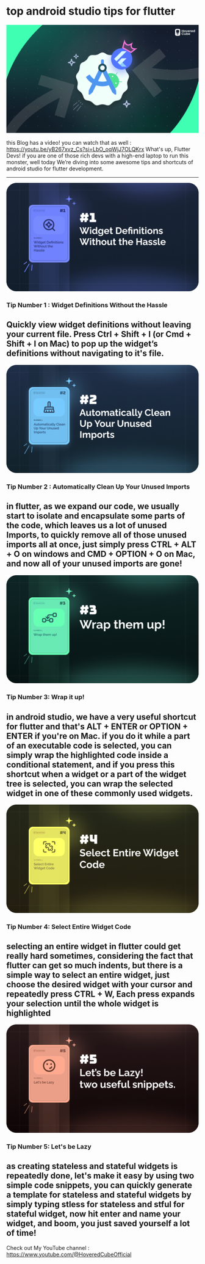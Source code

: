 # top android studio tips for flutter
![the thumbnail](https://github.com/HoveredCube/top_android_studio_tips_for_flutter/blob/main/Thumbnail.png)

this Blog has a video! you can watch that as well : https://youtu.be/yB267xvz_Cs?si=LbO_oqWjJ7OLQKrx
What's up, Flutter Devs! if you are one of those rich devs with a high-end laptop to run this monster, well today We’re diving into some awesome tips and shortcuts of android studio for flutter development.

___

![tip1](https://github.com/HoveredCube/top_android_studio_tips_for_flutter/blob/main/androidstudiotip1.png)

### Tip Number 1 : Widget Definitions Without the Hassle
Quickly view widget definitions without leaving your current file. Press **Ctrl + Shift + I** (or **Cmd + Shift + I** on Mac) to pop up the widget’s definitions without navigating to it's file. 
-

![tip2](https://github.com/HoveredCube/top_android_studio_tips_for_flutter/blob/main/androidstudiotip2.png)

### Tip Number 2 : Automatically Clean Up Your Unused Imports
in flutter, as we expand our code, we usually start to isolate and encapsulate some parts of the code, which leaves us a lot of unused Imports, to quickly remove all of those unused imports all at once, just simply press CTRL + ALT + O on windows and CMD + OPTION + O on Mac, and now all of your unused imports are gone!
-

![tip3](https://github.com/HoveredCube/top_android_studio_tips_for_flutter/blob/main/androidstudiotip3.png)

### Tip Number 3:  Wrap it up!
in android studio, we have a very useful shortcut for flutter and that's ALT + ENTER or OPTION + ENTER if you're on Mac. if you do it while a part of an executable code is selected, you can simply wrap the highlighted code inside a conditional statement, and if you press this shortcut when a widget or a part of the widget tree is selected, you can wrap the selected widget in one of these commonly used widgets.
-

![tip4](https://github.com/HoveredCube/top_android_studio_tips_for_flutter/blob/main/androidstudiotip4.png)

### Tip Number 4: Select Entire Widget Code
selecting an entire widget in flutter could get really hard sometimes, considering the fact that flutter can get so much indents, but there is a simple way to select an entire widget, just choose the desired widget with your cursor and repeatedly press CTRL + W, Each press expands your selection until the whole widget is highlighted
-

![tip5](https://github.com/HoveredCube/top_android_studio_tips_for_flutter/blob/main/androidstudiotip5.png)

### Tip Number 5: Let's be Lazy
as creating stateless and stateful widgets is repeatedly done, let's make it easy by using two simple code snippets, you can quickly generate a template for stateless and stateful widgets by simply typing stless for stateless and stful for stateful widget, now hit enter and name your widget, and boom, you just saved yourself a lot of time! 
-

Check out My YouTube channel : https://www.youtube.com/@HoveredCubeOfficial
